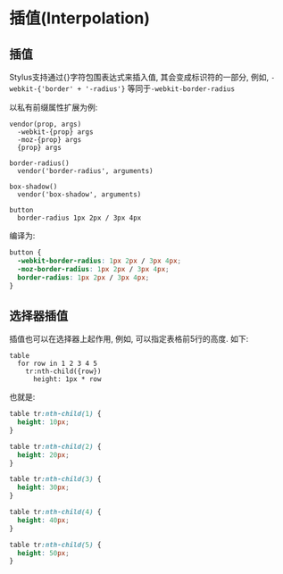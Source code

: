 # 插值(Interpolation)

## 插值

Stylus支持通过{}字符包围表达式来插入值, 其会变成标识符的一部分, 例如, `-webkit-{'border' + '-radius'}` 等同于`-webkit-border-radius`

以私有前缀属性扩展为例:

```stylus
vendor(prop, args)
  -webkit-{prop} args
  -moz-{prop} args
  {prop} args

border-radius()
  vendor('border-radius', arguments)

box-shadow()
  vendor('box-shadow', arguments)

button
  border-radius 1px 2px / 3px 4px
```

编译为:

```css
button {
  -webkit-border-radius: 1px 2px / 3px 4px;
  -moz-border-radius: 1px 2px / 3px 4px;
  border-radius: 1px 2px / 3px 4px;
}
```

## 选择器插值

插值也可以在选择器上起作用, 例如, 可以指定表格前5行的高度. 如下:

```stylus
table
  for row in 1 2 3 4 5
    tr:nth-child({row})
      height: 1px * row
```

也就是:

```css
table tr:nth-child(1) {
  height: 10px;
}

table tr:nth-child(2) {
  height: 20px;
}

table tr:nth-child(3) {
  height: 30px;
}

table tr:nth-child(4) {
  height: 40px;
}

table tr:nth-child(5) {
  height: 50px;
}
```